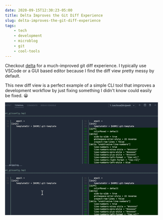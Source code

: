 ```yaml
---
date: 2020-09-15T12:30:23-05:00
title: Delta Improves the Git Diff Experience
slug: delta-improves-the-git-diff-experience
tags:
    - tech
    - development
    - microblog
    - git
    - cool-tools
---
```


Checkout [delta](https://github.com/dandavison/delta) for a much-improved git diff experience.
I typically use VSCode or a GUI based editor because I find the diff view pretty messy by default.

This new diff view is a perfect example of a simple CLI tool that improves a development workflow by just fixing something I didn't know could easily be fixed. 😀

![delta diff viewer](images/2020-09-15-git-delta.png)

